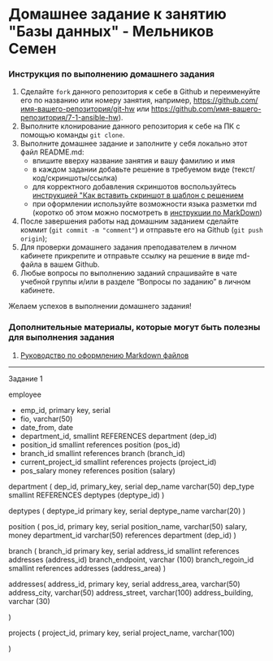 # Домашнее задание к занятию "Базы данных" - Мельников Семен


### Инструкция по выполнению домашнего задания

   1. Сделайте `fork` данного репозитория к себе в Github и переименуйте его по названию или номеру занятия, например, https://github.com/имя-вашего-репозитория/git-hw или  https://github.com/имя-вашего-репозитория/7-1-ansible-hw).
   2. Выполните клонирование данного репозитория к себе на ПК с помощью команды `git clone`.
   3. Выполните домашнее задание и заполните у себя локально этот файл README.md:
      - впишите вверху название занятия и вашу фамилию и имя
      - в каждом задании добавьте решение в требуемом виде (текст/код/скриншоты/ссылка)
      - для корректного добавления скриншотов воспользуйтесь [инструкцией "Как вставить скриншот в шаблон с решением](https://github.com/netology-code/sys-pattern-homework/blob/main/screen-instruction.md)
      - при оформлении используйте возможности языка разметки md (коротко об этом можно посмотреть в [инструкции  по MarkDown](https://github.com/netology-code/sys-pattern-homework/blob/main/md-instruction.md))
   4. После завершения работы над домашним заданием сделайте коммит (`git commit -m "comment"`) и отправьте его на Github (`git push origin`);
   5. Для проверки домашнего задания преподавателем в личном кабинете прикрепите и отправьте ссылку на решение в виде md-файла в вашем Github.
   6. Любые вопросы по выполнению заданий спрашивайте в чате учебной группы и/или в разделе “Вопросы по заданию” в личном кабинете.
   
Желаем успехов в выполнении домашнего задания!
   
### Дополнительные материалы, которые могут быть полезны для выполнения задания

1. [Руководство по оформлению Markdown файлов](https://gist.github.com/Jekins/2bf2d0638163f1294637#Code)

---

 Задание 1


employee 
* emp_id, primary key, serial
* fio, varchar(50)
* date_from, date
*  department_id, smallint REFERENCES department (dep_id)
*  position_id smallint references position (pos_id)
*  branch_id smallint references branch (branch_id)
*  current_project_id smallint references projects (project_id)
*  pos_salary money references position (salary)


department (
dep_id, primary_key, serial
dep_name varchar(50)
dep_type smallint REFERENCES deptypes (deptype_id) 
)

deptypes (
deptype_id primary key, serial
deptype_name varchar(20)
)

position (
pos_id, primary key, serial
position_name, varchar(50)
salary, money
department_id varchar(50) references department (dep_id)
) 

branch (
branch_id primary key, serial
address_id smallint references addresses (address_id)
branch_endpoint, varchar (100)
branch_regoin_id smallint references addresses (address_area)
)

addresses(
address_id, primary key, serial
address_area, varchar(50)
address_city, varchar(50)
address_street, varchar(100)
address_building, varchar (30)

)

projects (
project_id, primary key, serial
project_name, varchar(100)

)
